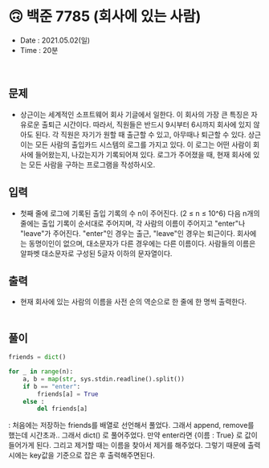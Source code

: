#  🙃 백준 7785 (회사에 있는 사람)
- Date : 2021.05.02(일)
- Time : 20분
<br>

## 문제

- 상근이는 세계적인 소프트웨어 회사 기글에서 일한다. 이 회사의 가장 큰 특징은 자유로운 출퇴근 시간이다. 따라서, 직원들은 반드시 9시부터 6시까지 회사에 있지 않아도 된다.
각 직원은 자기가 원할 때 출근할 수 있고, 아무때나 퇴근할 수 있다.
상근이는 모든 사람의 출입카드 시스템의 로그를 가지고 있다. 이 로그는 어떤 사람이 회사에 들어왔는지, 나갔는지가 기록되어져 있다. 로그가 주어졌을 때, 현재 회사에 있는 모든 사람을 구하는 프로그램을 작성하시오.


## 입력

- 첫째 줄에 로그에 기록된 출입 기록의 수 n이 주어진다. (2 ≤ n ≤ 10^6) 다음 n개의 줄에는 출입 기록이 순서대로 주어지며, 각 사람의 이름이 주어지고 "enter"나 "leave"가 주어진다. "enter"인 경우는 출근, "leave"인 경우는 퇴근이다. 회사에는 동명이인이 없으며, 대소문자가 다른 경우에는 다른 이름이다. 사람들의 이름은 알파벳 대소문자로 구성된 5글자 이하의 문자열이다.

## 출력
- 현재 회사에 있는 사람의 이름을 사전 순의 역순으로 한 줄에 한 명씩 출력한다.
<br><br>

## 풀이
```python
friends = dict()

for _ in range(n):
    a, b = map(str, sys.stdin.readline().split())
    if b == "enter":
        friends[a] = True
    else :
        del friends[a]

```
: 처음에는 저장하는 friends를 배열로 선언해서 풀었다. 그래서 append, remove를 했는데 시간초과.. 그래서 dict() 로 풀어주었다. 만약 enter라면 {이름 : True} 로 값이 들어가게 된다. 그리고 제거할 때는 이름을 찾아서 제거를 해주었다. 그렇기 때문에 출력시에는 key값을 기준으로 잡은 후 출력해주면된다.